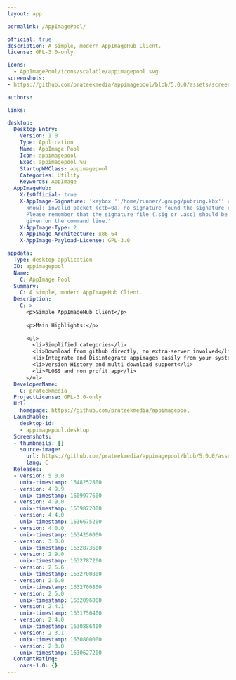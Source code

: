 ```yaml
---
layout: app

permalink: /AppImagePool/

official: true
description: A simple, modern AppImageHub Client.
license: GPL-3.0-only

icons:
  - AppImagePool/icons/scalable/appimagepool.svg
screenshots:
- https://github.com/prateekmedia/appimagepool/blob/5.0.0/assets/screenshot/home.jpg?raw=truehttps://github.com/prateekmedia/appimagepool/blob/5.0.0/assets/screenshot/category.jpg?raw=truehttps://github.com/prateekmedia/appimagepool/blob/5.0.0/assets/screenshot/app.jpg?raw=truehttps://github.com/prateekmedia/appimagepool/blob/5.0.0/assets/screenshot/search.jpg?raw=true

authors:

links:

desktop:
  Desktop Entry:
    Version: 1.0
    Type: Application
    Name: AppImage Pool
    Icon: appimagepool
    Exec: appimagepool %u
    StartupWMClass: appimagepool
    Categories: Utility
    Keywords: AppImage
  AppImageHub:
    X-IsOfficial: true
    X-AppImage-Signature: 'keybox ''/home/runner/.gnupg/pubring.kbx'' created [don''t
      know]: invalid packet (ctb=0a) no signature found the signature could not be verified.
      Please remember that the signature file (.sig or .asc) should be the first file
      given on the command line.'
    X-AppImage-Type: 2
    X-AppImage-Architecture: x86_64
    X-AppImage-Payload-License: GPL-3.0

appdata:
  Type: desktop-application
  ID: appimagepool
  Name:
    C: AppImage Pool
  Summary:
    C: A simple, modern AppImageHub Client.
  Description:
    C: >-
      <p>Simple AppImageHub Client</p>
  
      <p>Main Highlights:</p>
  
      <ul>
        <li>Simplified categories</li>
        <li>Download from github directly, no extra-server involved</li>
        <li>Integrate and Disintegrate appimages easily from your system</li>
        <li>Version History and multi download support</li>
        <li>FLOSS and non profit app</li>
      </ul>
  DeveloperName:
    C: prateekmedia
  ProjectLicense: GPL-3.0-only
  Url:
    homepage: https://github.com/prateekmedia/appimagepool
  Launchable:
    desktop-id:
    - appimagepool.desktop
  Screenshots:
  - thumbnails: []
    source-image:
      url: https://github.com/prateekmedia/appimagepool/blob/5.0.0/assets/screenshot/search.jpg?raw=true
      lang: C
  Releases:
  - version: 5.0.0
    unix-timestamp: 1648252800
  - version: 4.9.9
    unix-timestamp: 1609977600
  - version: 4.9.0
    unix-timestamp: 1639872000
  - version: 4.4.0
    unix-timestamp: 1636675200
  - version: 4.0.0
    unix-timestamp: 1634256000
  - version: 3.0.0
    unix-timestamp: 1632873600
  - version: 2.9.0
    unix-timestamp: 1632787200
  - version: 2.6.6
    unix-timestamp: 1632700800
  - version: 2.6.0
    unix-timestamp: 1632700800
  - version: 2.5.0
    unix-timestamp: 1632096000
  - version: 2.4.1
    unix-timestamp: 1631750400
  - version: 2.4.0
    unix-timestamp: 1630886400
  - version: 2.3.1
    unix-timestamp: 1630800000
  - version: 2.3.0
    unix-timestamp: 1630627200
  ContentRating:
    oars-1.0: {}
---
```

